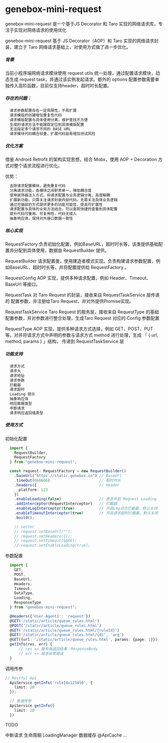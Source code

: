 # genebox-mini-request
genebox-mini-request 是一个基于JS Decorator 和 Taro 实现的网络请求库，专注于实现对网络请求的使用优化

genebox-mini-request 基于 JS Decorator（AOP）和 Taro 实现的网络请求封装，建立于 Taro 网络请求基础上，对使用方式做了进一步优化。

##### 背景
当前小程序端网络请求模块使用 request utils 统一处理，通过配置请求模块，动态生成 request task，并通过该实例发起请求。额外的 options 配置参数需要单独传入高阶函数，目前仅支持header，超时时长配置。

##### 存在的问题：

```xml
  请求参数配置存在一定局限性，不易扩展
  请求模版的创建增加重复性代码
  请求模版配置与具体使用分离，维护查找不方便
  生成的请求方法不能跟踪定位到具体模版配置
  无法指定多个请求不同的 BASE URL
  请求模块代码耦合较重，扩展代码容易增加测试风险
```

#####  优化方案
借鉴 Android Retrofit 的架构实现思想，结合 Mobx，使用 AOP + Decoration 方式对整个请求流程进行优化。

优势：

```xml
  去除请求配置模块，避免重复代码
  分离请求功能，各模块之间职责单一，降低耦合度
  使用装饰器注入方式，将请求配置与业务逻辑分离，高度解耦
  扩展新功能，只需关注请求封装内部代码，无需关注具体业务逻辑
  通过可插拔的方式提供更多的功能可能性，提高可扩展性
  请求配置与具体的业务方法结合，可以直观快捷的查看到具体配置
  提升代码可重用、可复用性，代码无侵入
  抽象响应体，保持对外接口数据一致性
```

##### 核心实现

RequestFactory
负责初始化配置，例如BaseURL，超时时长等，该类提供基础配置并分配到具体使用，数据由 RequestBuilder 提供。

RequestBuilder
请求配置类，使用建造者模式实现。负责构建请求参数配置，例如BaseURL，超时时长等，并将配置提供给 RequestFactory 。

RequestConfig
AOP 实现，提供多种请求配置，例如 Header、Timeout、BaseUrl 等接口。

RequestTask
对 Taro Request 的封装，接收来自 RequestTaskService 层传递的 配置参数，并注册给Taro Request，并对外提供Promise实现。
 
RequestTaskService
Taro Request 的服务层，接收来自 RequestType 的基础配置参数，并对参数进行整合处理，生成Taro Request 对应的 Config 参数配置

RequestType
AOP 实现，提供多种请求方式选择，例如 GET、POST、PUT 等。对并将请求方式中声明的参数与请求方式 method 进行处理，生成 「 { url, method, params } 」结构， 传递到 RequestTaskService 层

##### 功能支持

```xml
  请求方式
  请求头
  请求地址
  请求参数
  拦截器
  请求超时
  Loading 提示
  抽象响应体
  响应数据类型
  中断请求
  请求响应返回值类型
```

##### 使用方式

初始化配置

```typescript
  import { 
    RequestBuilder,
    RequestFactory
  } from "genebox-mini-request";

  const request: RequestFactory = new RequestBuilder()
    .baseUrl("https://static.genebox.cn") // BaseUrl
    .timeOut(666666)                      // 超时时长
    .headers({                            // Header
      platform: 123
    })
    .enableLoading(false)                 // 是否开启 Request Loading
    .addInterceptor(RequestInterceptor)   // 拦截器
    .enableLogInterceptor(true)           // 开启Log日志拦截器，默认关闭
    .enableTimeoutInterceptor(true)       // 开启请求超时拦截器，默认关闭
    .build();

    // setter
    // request.setBaseUrl("");
    // request.setHeaders({});
    // request.setTimeout(6666);
    // request.setEnableLoading(true);
```

参数配置

```typescript
  import {
    GET,
    POST,
    BaseUrl,
    Headers,
    Timeout,
    DataType,
    Loading,
    ResponseType
  } from "genebox-mini-request";

  @Headers({'User-Agent1': 'request'})
  @GET('/static/article/queue_rules.html')
  @POST('/static/article/queue_rules.html')
  @GET('/static/article/queue_rules.html/{ruleId}')
  @GET('/static/article/queue_rules.html/{0}', 'arg')
  @GET({url: '/static/article/queue_rules.html', params: {page: 1}})
  getInfo(res, err) {
      // res => 服务端返回结果：ResponseBody
      // err => 程序异常错误
  }

```

调用传参

```typescript
// Restful Api 
  ApiService.getInfo('ruleId=123456', {
    limit: 20
  });

  // 普通传参
  ApiService.getInfo({
    limit: 20
  })
```

TODO  

中断请求
生命周期
LoadingManager
数据缓存 @ApiCache
...

